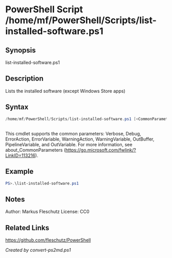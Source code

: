 # PowerShell Script /home/mf/PowerShell/Scripts/list-installed-software.ps1

## Synopsis
list-installed-software.ps1

## Description
Lists the installed software (except Windows Store apps)

## Syntax
```powershell
/home/mf/PowerShell/Scripts/list-installed-software.ps1 [<CommonParameters>]
```
## <CommonParameters>
This cmdlet supports the common parameters: Verbose, Debug, ErrorAction, ErrorVariable, WarningAction, WarningVariable, OutBuffer, PipelineVariable, and OutVariable. For more information, see about_CommonParameters (https://go.microsoft.com/fwlink/?LinkID=113216).

## Example
```powershell
PS>.\list-installed-software.ps1
```


## Notes
Author:  Markus Fleschutz
License: CC0

## Related Links
https://github.com/fleschutz/PowerShell

*Created by convert-ps2md.ps1*
